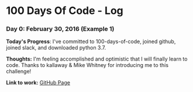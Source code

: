 # 100 Days Of Code - Log

### Day 0: February 30, 2016 (Example 1)

**Today's Progress**: I've committed to 100-days-of-code, joined github, joined slack, and downloaded python 3.7.

**Thoughts:** I'm feeling accomplished and optimistic that I will finally learn to code.  Thanks to kallaway & Mike Whitney for introducing me to this challenge!

**Link to work:** [GitHub Page](https://github.com/jwallingford)

